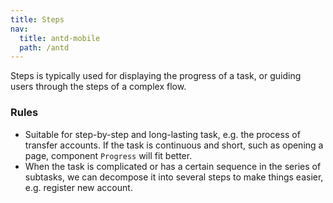 ```yaml
---
title: Steps
nav:
  title: antd-mobile
  path: /antd
---
```


Steps is typically used for displaying the progress of a task, or guiding users through the steps of a complex flow.

### Rules
- Suitable for step-by-step and long-lasting task, e.g. the process of transfer accounts. If the task is continuous and short, such as opening a page, component `Progress` will fit better.
- When the task is complicated or has a certain sequence in the series of subtasks, we can decompose it into several steps to make things easier, e.g. register new account.

<code src="./demo/basic.tsx" />

<code src="./demo/horizontal.tsx" />

<API/>